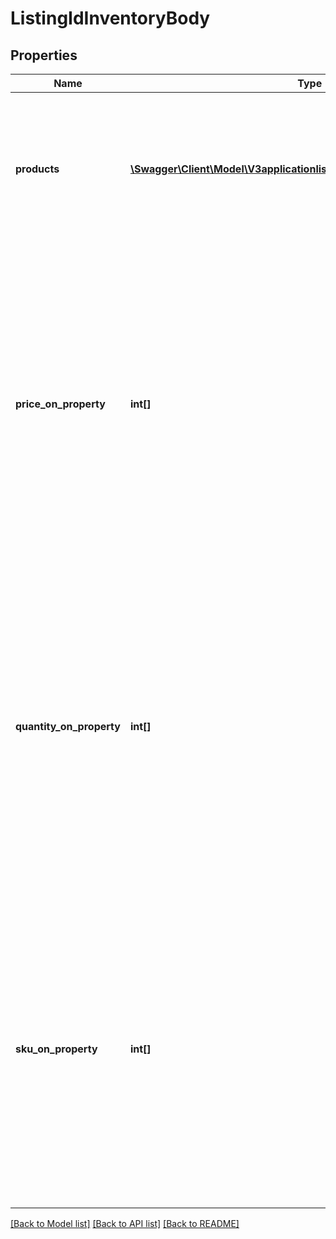 # ListingIdInventoryBody

## Properties
Name | Type | Description | Notes
------------ | ------------- | ------------- | -------------
**products** | [**\Swagger\Client\Model\V3applicationlistingslistingIdinventoryProducts[]**](V3applicationlistingslistingIdinventoryProducts.md) | A JSON array of products available in a listing, even if only one product. All field names in the JSON blobs are lowercase. | 
**price_on_property** | **int[]** | An array of unique [listing property](/documentation/reference#operation/getListingProperties) ID integers for the properties that change product prices, if any. For example, if you charge specific prices for different sized products in the same listing, then this array contains the property ID for size. | [optional] 
**quantity_on_property** | **int[]** | An array of unique [listing property](/documentation/reference#operation/getListingProperties) ID integers for the properties that change the quantity of the products, if any. For example, if you stock specific quantities of different colored products in the same listing, then this array contains the property ID for color. | [optional] 
**sku_on_property** | **int[]** | An array of unique [listing property](/documentation/reference#operation/getListingProperties) ID integers for the properties that change the product SKU, if any. For example, if you use specific skus for different colored products in the same listing, then this array contains the property ID for color. | [optional] 

[[Back to Model list]](../../README.md#documentation-for-models) [[Back to API list]](../../README.md#documentation-for-api-endpoints) [[Back to README]](../../README.md)

